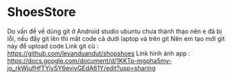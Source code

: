 # ShoesStore
Do vấn đề về dùng git ở Android studio ubuntu chưa thành thạo nên e đã bị lỗi, nếu đẩy git lên thì mất code cả dưới laptop và trên git
Nên em tạo mới git này để upload code
Link git cũ : https://github.com/levanduandut/shopshoes
Link hình ảnh app : https://docs.google.com/document/d/1KKTp-mgpha5my-jo_rkWjufHfTYiySY6eviyGEdA61Y/edit?usp=sharing

